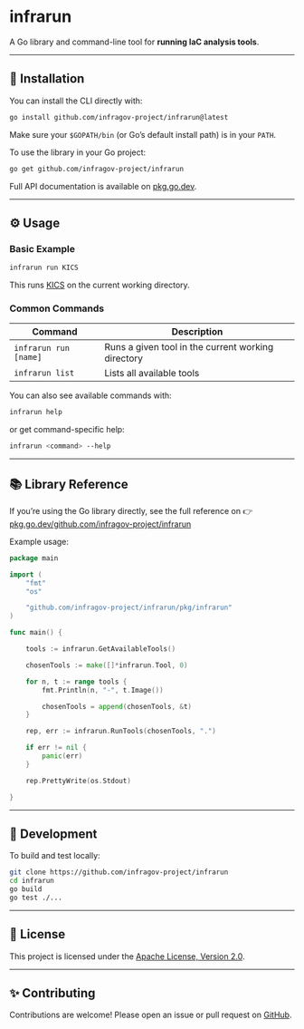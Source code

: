 # infrarun

A Go library and command-line tool for **running IaC analysis tools**.

---

## 🚀 Installation

You can install the CLI directly with:

```bash
go install github.com/infragov-project/infrarun@latest
```

Make sure your `$GOPATH/bin` (or Go’s default install path) is in your `PATH`.

To use the library in your Go project:

```bash
go get github.com/infragov-project/infrarun
```

Full API documentation is available on [pkg.go.dev](https://pkg.go.dev/github.com/infragov-project/infrarun).

---

## ⚙️ Usage

### Basic Example

```bash
infrarun run KICS
```

This runs [KICS](https://kics.io/) on the current working directory.

### Common Commands

| Command               | Description          |
| --------------------- | -------------------- |
| `infrarun run [name]` | Runs a given tool in the current working directory |
| `infrarun list`       | Lists all available tools|

You can also see available commands with:

```bash
infrarun help
```

or get command-specific help:

```bash
infrarun <command> --help
```

---

## 📚 Library Reference

If you’re using the Go library directly, see the full reference on
👉 [pkg.go.dev/github.com/infragov-project/infrarun](https://pkg.go.dev/github.com/infragov-project/infrarun)

Example usage:

```go
package main

import (
	"fmt"
	"os"

	"github.com/infragov-project/infrarun/pkg/infrarun"
)

func main() {

	tools := infrarun.GetAvailableTools()

	chosenTools := make([]*infrarun.Tool, 0)

	for n, t := range tools {
		fmt.Println(n, "-", t.Image())

		chosenTools = append(chosenTools, &t)
	}

	rep, err := infrarun.RunTools(chosenTools, ".")

	if err != nil {
		panic(err)
	}

	rep.PrettyWrite(os.Stdout)

}
```

---

## 🧪 Development

To build and test locally:

```bash
git clone https://github.com/infragov-project/infrarun
cd infrarun
go build
go test ./...
```

---

## 📄 License

This project is licensed under the [Apache License, Version 2.0](LICENSE).

---

## ✨ Contributing

Contributions are welcome!
Please open an issue or pull request on [GitHub](https://github.com/infragov-project/infrarun).
